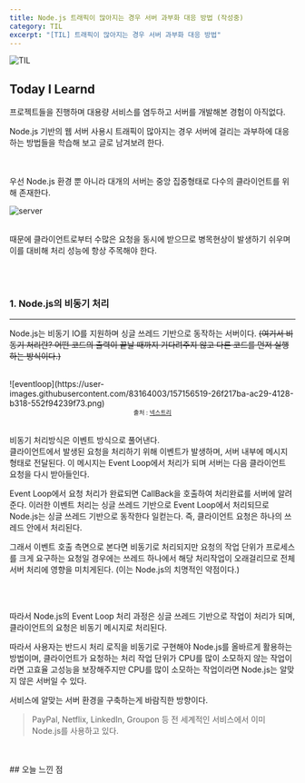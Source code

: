```yaml
---
title: Node.js 트래픽이 많아지는 경우 서버 과부화 대응 방법 (작성중)
category: TIL
excerpt: "[TIL] 트래픽이 많아지는 경우 서버 과부화 대응 방법"
---
```


![TIL](https://user-images.githubusercontent.com/83164003/157039191-32141e02-51fe-4d34-abeb-02bb8f897dde.jpeg)
## Today I Learnd

프로젝트들을 진행하며 대용량 서비스를 염두하고 서버를 개발해본 경험이 아직없다.

Node.js 기반의 웹 서버 사용시 트래픽이 많아지는 경우 서버에 걸리는 과부하에 대응 하는 방법들을 학습해 보고 글로 남겨보려 한다.

<br>
<br>
우선 Node.js 환경 뿐 아니라 대개의 서버는 중앙 집중형태로 다수의 클라이언트를 위해 존재한다.

![server](https://user-images.githubusercontent.com/83164003/157154569-5c971607-3357-424a-a2d4-e4511c353ecf.png)
<br>
<br>

때문에 클라이언트로부터 수많은 요청을 동시에 받으므로 병목현상이 발생하기 쉬우며 이를 대비해 처리 성능에 항상 주목해야 한다.

<br>
<br>

### 1. Node.js의 비동기 처리
---
Node.js는 비동기 IO를 지원하며 싱글 쓰레드 기반으로 동작하는 서버이다. ~~(여기서 비동기 처리란? 어떤 코드의 출력이 끝날 때까지 기다려주지 않고 다른 코드를 먼저 실행하는 방식이다.)~~

<br>
![eventloop](https://user-images.githubusercontent.com/83164003/157156519-26f217ba-ac29-4128-b318-552f94239f73.png)
<center><span style="font-size: 0.75em;">출처 : <a href="https://www.nextree.co.kr/p7292/" target="_blank">넥스트리</a></span></center><br>

비동기 처리방식은 이벤트 방식으로 풀어낸다.<br>
클라이언트에서 발생된 요청을 처리하기 위해 이벤트가 발생하며, 서버 내부에 메시지 형태로 전달된다. 이 메시지는 Event Loop에서 처리가 되며 서버는 다음 클라이언트 요청을 다시 받아들인다.

Event Loop에서 요청 처리가 완료되면 CallBack을 호출하여 처리완료를 서버에 알려준다. 이러한 이벤트 처리는 싱글 쓰레드 기반으로 Event Loop에서 처리되므로 Node.js는 싱글 쓰레드 기반으로 동작한다 일컫는다. 즉, 클라이언트 요청은 하나의 쓰레드 안에서 처리된다. 

그래서 이벤트 호출 측면으로 본다면 비동기로 처리되지만 요청의 작업 단위가 프로세스를 크게 요구하는 요청일 경우에는 쓰레드 하나에서 해당 처리작업이 오래걸리므로 전체 서버 처리에 영향을 미치게된다. (이는 Node.js의 치명적인 약점이다.)

<br>
<br>

따라서 Node.js의 Event Loop 처리 과정은 싱글 쓰레드 기반으로 작업이 처리가 되며, 클라이언트의 요청은 비동기 메시지로 처리된다.

따라서 사용자는 반드시 처리 로직을 비동기로 구현해야 Node.js를 올바르게 활용하는 방법이며, 클라이언트가 요청하는 처리 작업 단위가 CPU를 많이 소모하지 않는 작업이라면 고효율 고성능을 보장해주지만 CPU를 많이 소모하는 작업이라면 Node.js는 알맞지 않은 서버일 수 있다. 

서비스에 알맞는 서버 환경을 구축하는게 바람직한 방향이다.

> PayPal, Netflix, LinkedIn, Groupon 등 전 세계적인 서비스에서 이미 Node.js를 사용하고 있다.

<br>
<br>
## 오늘 느낀 점

	
<br>
<br>

